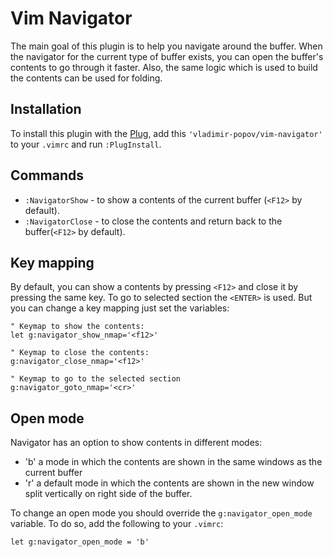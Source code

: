 # Vim Navigator

The main goal of this plugin is to help you navigate around the buffer.  When
the navigator for the current type of buffer exists, you can open the buffer's
contents to go through it faster. Also, the same logic which is used to build
the contents can be used for folding.

## Installation 

To install this plugin with the [Plug](https://github.com/junegunn/vim-plug),
add this `'vladimir-popov/vim-navigator'` to your `.vimrc` and run
`:PlugInstall`.

## Commands

- `:NavigatorShow` - to show a contents of the current buffer (`<F12>` by
  default).
- `:NavigatorClose` - to close the contents and return back to the
  buffer(`<F12>` by default).

## Key mapping

By default, you can show a contents by pressing `<F12>` and close it by pressing
the same key. To go to selected section the `<ENTER>` is used. But you can
change a key mapping just set the variables:

```vimscript
" Keymap to show the contents:
let g:navigator_show_nmap='<f12>'

" Keymap to close the contents:
g:navigator_close_nmap='<f12>'

" Keymap to go to the selected section
g:navigator_goto_nmap='<cr>'
```

## Open mode

Navigator has an option to show contents in different modes:

  - 'b' a mode in which the contents are shown in the same windows as the
    current buffer 
  - 'r' a default mode in which the contents are shown in the new window split
    vertically on right side of the buffer.

To change an open mode you should override the `g:navigator_open_mode` variable.
To do so, add the following to your `.vimrc`:
```vimscript
let g:navigator_open_mode = 'b'
```

